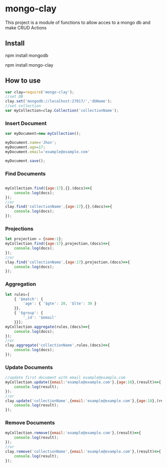 # mongo-clay
This project is a  module  of functions to allow acces to a mongo db and make CRUD Actions
## Install

npm install mongodb 

npm install mongo-clay

## How to use
```javascript
var clay=require('mongo-clay');
//set DB 
clay.set('mongodb://localhost:27017/','dbName');
//set collection
var myCollection=clay.Collection('collectionName');
```
	
### Insert Document
```javascript
var myDocument=new myCollection();

myDocument.name='Jhon';
myDocument.age=17;
myDocument.email='example@example.com'

myDocument.save();
```

### Find Documents
```javascript

myCollection.find({age:17},{},(docs)=>{
	console.log(docs);
});
//or
clay.find('collectionName',{age:17},{},(docs)=>{
	console.log(docs);
});
```

### Projections 
```javascript
let projection = {name:1};
myCollection.find({age:17},projection,(docs)=>{
	console.log(docs);
});
//or
clay.find('collectionName',{age:17},projection,(docs)=>{
	console.log(docs);
});
```

### Aggregation
```javascript
let rules=[
	{ '$match': {
		'age': { '$gte': 20, '$lte': 30 }
	}},
	{ '$group': {
		'_id': '$email'
	}}];
myCollection.aggregate(rules,(docs)=>{
	console.log(docs);
});
//or
clay.aggregate('collectionName',rules,(docs)=>{
	console.log(docs);
});
```

### Update Documents

```javascript
//update first document with email example@example.com
myCollection.update({email:'example@example.com'},{age:18},(result)=>{
	console.log(result);
});
//or
clay.update('collectionName',{email:'example@example.com'},{age:18},(result)=>{
	console.log(result);
});
```

### Remove Documents
```javascript	
myCollection.remove({email:'example@example.com'},(result)=>{
	console.log(result);
});
//or
clay.remove('collectionName',{email:'example@example.com'},(result)=>{
	console.log(result);
});

```
